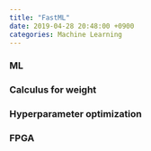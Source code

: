 ```yaml
---
title: "FastML"
date: 2019-04-28 20:48:00 +0900
categories: Machine Learning
---
```


### ML

### Calculus for weight

### Hyperparameter optimization

### FPGA
